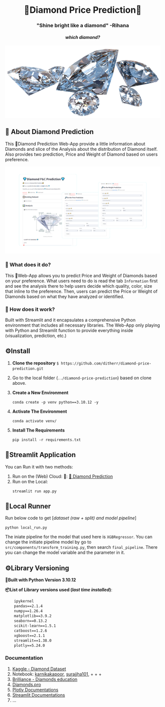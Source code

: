 <h1 align="center">💎Diamond Price Prediction💎</h1>
<h3 align="center"><b>"Shine bright like a diamond"</b> -Rihana</h3>
<h4 align="center"><i>which diamond?</i></h4>
<p align="center">
  <img src="image/Diamond.png" alt="Diamond Anatomy", width=700>
</p>


## 🚀 About Diamond Prediction
This 💎Diamond Prediction Web-App provide a little information about Diamonds and slice of the Analysis about the distribution of Diamond itself. Also provides two prediction, Price and Weight of Diamond based on users preference.

<p align="center">
  <img src="image/Product.png" alt="Diamond Prediction", width=620>
</p>

### 📜 What does it do?

This 💎Web-App allows you to predict Price and Weight of Diamonds based on your preference. What users need to do is read the tab `Information` first and see the analysis there to help users decide which quality, color, size that inline to the preference. Then, users can predict the Price or Weight of Diamonds based on what they have analyzed or identified. 

### 🔧 How does it work?

Built with Streamlit and it encapsulates a comprehensive Python environment that includes all necessary libraries. The Web-App only playing with Python and Streamlit function to provide everything inside (visualization, prediction, etc.)



## ⚙️Install
1. **Clone the repository** `$ https://github.com/ditherr/diamond-price-prediction.git`
2. Go to the local folder (`../diamond-price-prediction`) based on clone above.
2. **Create a New Environment**
    ```
    conda create -p venv python==3.10.12 -y
    ```

3. **Activate The Environment**
    ```
    conda activate venv/
    ```

4. **Install The Requirements**
    ```
    pip install -r requirements.txt
    ```

## 👑Streamlit Application
You can Run it with two methods:
1. Run on the (Web) Cloud:
    🔗: [💎 Diamond Prediction](https://diamond-prediction.streamlit.app/)
2. Run on the Local:
    ```
    streamlit run app.py
    ```

## 📁Local Runner
Run below code to get [*dataset (raw + split) and model pipeline*]
```
python local_run.py
```
The iniate pipeline for the model that used here is `XGBRegressor`. You can change the initiate pipeline model by go to `src/components/transform_training.py`, then search `final_pipeline`. There you can change the model variable and the parameter in it.

## ⚙️Library Versioning
**🐍Built with Python Version 3.10.12**

**📦List of Library versions used (*last time installed*)**:
```
    ipykernel
    pandas==2.1.4
    numpy==1.26.4
    matplotlib==3.9.2
    seaborn==0.13.2
    scikit-learn==1.5.1
    catboost==1.2.6
    xgboost==2.1.1
    streamlit==1.38.0
    plotly==5.24.0
```


### Documentation
1. [Kaggle - Diamond Dataset](https://www.kaggle.com/datasets/shivam2503/diamonds)
2. Notebook: [karnikakapoor](https://www.kaggle.com/code/karnikakapoor/diamond-price-prediction/comments), [surajjha101](https://www.kaggle.com/code/bhuvanchennoju/s-s-experimets-fun-with-r2-99-21), + + +
3. [Brilliance - Diamonds education](https://www.brilliance.com/education/diamonds)
4. [Diamonds.pro](https://www.diamonds.pro/education/clarity/)
5. [Plotly Documentations](https://plotly.com/python/)
6. [Streamlit Documentations](https://docs.streamlit.io/)
7. ...